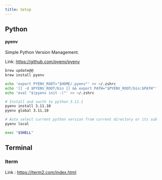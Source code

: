 ```yaml
---
title: Setup
---
```


## Python

#### pyenv

Simple Python Version Management.

Link: https://github.com/pyenv/pyenv

```sh title="Install pyenv"
brew update@@
brew install pyenv

echo 'export PYENV_ROOT="$HOME/.pyenv"' >> ~/.zshrc
echo '[[ -d $PYENV_ROOT/bin ]] && export PATH="$PYENV_ROOT/bin:$PATH"' >> ~/.zshrc
echo 'eval "$(pyenv init -)"' >> ~/.zshrc
```

```sh title="Use pyenv"
# Install and swith to python 3.11.1
pyenv install 3.11.10
pyenv global 3.11.10

# Auto select current python version from current directory or its sub directories
pyenv local

exec "$SHELL"
```

## Terminal 

### Iterm
Link : https://iterm2.com/index.html
